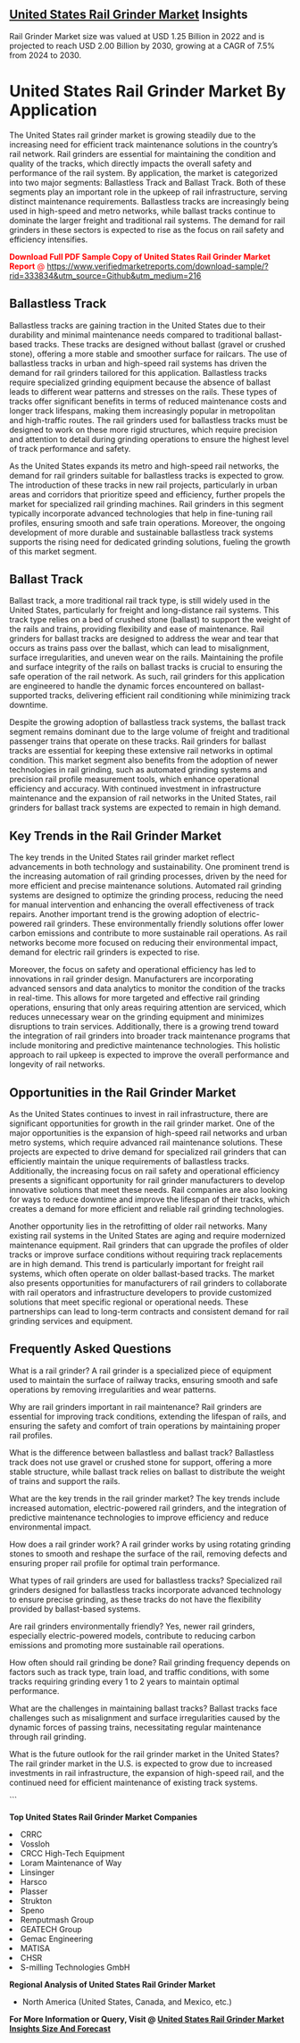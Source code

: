<h2><a href="https://www.verifiedmarketreports.com/download-sample/?rid=333834&amp;utm_source=Github&amp;utm_medium=216" target="_blank">United States Rail Grinder Market</a> Insights</h2><p>Rail Grinder Market size was valued at USD 1.25 Billion in 2022 and is projected to reach USD 2.00 Billion by 2030, growing at a CAGR of 7.5% from 2024 to 2030.</p><p><h1>United States Rail Grinder Market By Application</h1><p>The United States rail grinder market is growing steadily due to the increasing need for efficient track maintenance solutions in the country’s rail network. Rail grinders are essential for maintaining the condition and quality of the tracks, which directly impacts the overall safety and performance of the rail system. By application, the market is categorized into two major segments: Ballastless Track and Ballast Track. Both of these segments play an important role in the upkeep of rail infrastructure, serving distinct maintenance requirements. Ballastless tracks are increasingly being used in high-speed and metro networks, while ballast tracks continue to dominate the larger freight and traditional rail systems. The demand for rail grinders in these sectors is expected to rise as the focus on rail safety and efficiency intensifies. <p><span class=""><span style="color: #ff0000;"><strong>Download Full PDF Sample Copy of United States Rail Grinder Market Report</strong> @ </span><a href="https://www.verifiedmarketreports.com/download-sample/?rid=333834&amp;utm_source=Github&amp;utm_medium=216" target="_blank">https://www.verifiedmarketreports.com/download-sample/?rid=333834&amp;utm_source=Github&amp;utm_medium=216</a></span></p><h2>Ballastless Track</h2><p>Ballastless tracks are gaining traction in the United States due to their durability and minimal maintenance needs compared to traditional ballast-based tracks. These tracks are designed without ballast (gravel or crushed stone), offering a more stable and smoother surface for railcars. The use of ballastless tracks in urban and high-speed rail systems has driven the demand for rail grinders tailored for this application. Ballastless tracks require specialized grinding equipment because the absence of ballast leads to different wear patterns and stresses on the rails. These types of tracks offer significant benefits in terms of reduced maintenance costs and longer track lifespans, making them increasingly popular in metropolitan and high-traffic routes. The rail grinders used for ballastless tracks must be designed to work on these more rigid structures, which require precision and attention to detail during grinding operations to ensure the highest level of track performance and safety.<p>As the United States expands its metro and high-speed rail networks, the demand for rail grinders suitable for ballastless tracks is expected to grow. The introduction of these tracks in new rail projects, particularly in urban areas and corridors that prioritize speed and efficiency, further propels the market for specialized rail grinding machines. Rail grinders in this segment typically incorporate advanced technologies that help in fine-tuning rail profiles, ensuring smooth and safe train operations. Moreover, the ongoing development of more durable and sustainable ballastless track systems supports the rising need for dedicated grinding solutions, fueling the growth of this market segment.<h2>Ballast Track</h2><p>Ballast track, a more traditional rail track type, is still widely used in the United States, particularly for freight and long-distance rail systems. This track type relies on a bed of crushed stone (ballast) to support the weight of the rails and trains, providing flexibility and ease of maintenance. Rail grinders for ballast tracks are designed to address the wear and tear that occurs as trains pass over the ballast, which can lead to misalignment, surface irregularities, and uneven wear on the rails. Maintaining the profile and surface integrity of the rails on ballast tracks is crucial to ensuring the safe operation of the rail network. As such, rail grinders for this application are engineered to handle the dynamic forces encountered on ballast-supported tracks, delivering efficient rail conditioning while minimizing track downtime.<p>Despite the growing adoption of ballastless track systems, the ballast track segment remains dominant due to the large volume of freight and traditional passenger trains that operate on these tracks. Rail grinders for ballast tracks are essential for keeping these extensive rail networks in optimal condition. This market segment also benefits from the adoption of newer technologies in rail grinding, such as automated grinding systems and precision rail profile measurement tools, which enhance operational efficiency and accuracy. With continued investment in infrastructure maintenance and the expansion of rail networks in the United States, rail grinders for ballast track systems are expected to remain in high demand.<h2>Key Trends in the Rail Grinder Market</h2><p>The key trends in the United States rail grinder market reflect advancements in both technology and sustainability. One prominent trend is the increasing automation of rail grinding processes, driven by the need for more efficient and precise maintenance solutions. Automated rail grinding systems are designed to optimize the grinding process, reducing the need for manual intervention and enhancing the overall effectiveness of track repairs. Another important trend is the growing adoption of electric-powered rail grinders. These environmentally friendly solutions offer lower carbon emissions and contribute to more sustainable rail operations. As rail networks become more focused on reducing their environmental impact, demand for electric rail grinders is expected to rise.<p>Moreover, the focus on safety and operational efficiency has led to innovations in rail grinder design. Manufacturers are incorporating advanced sensors and data analytics to monitor the condition of the tracks in real-time. This allows for more targeted and effective rail grinding operations, ensuring that only areas requiring attention are serviced, which reduces unnecessary wear on the grinding equipment and minimizes disruptions to train services. Additionally, there is a growing trend toward the integration of rail grinders into broader track maintenance programs that include monitoring and predictive maintenance technologies. This holistic approach to rail upkeep is expected to improve the overall performance and longevity of rail networks.<h2>Opportunities in the Rail Grinder Market</h2><p>As the United States continues to invest in rail infrastructure, there are significant opportunities for growth in the rail grinder market. One of the major opportunities is the expansion of high-speed rail networks and urban metro systems, which require advanced rail maintenance solutions. These projects are expected to drive demand for specialized rail grinders that can efficiently maintain the unique requirements of ballastless tracks. Additionally, the increasing focus on rail safety and operational efficiency presents a significant opportunity for rail grinder manufacturers to develop innovative solutions that meet these needs. Rail companies are also looking for ways to reduce downtime and improve the lifespan of their tracks, which creates a demand for more efficient and reliable rail grinding technologies.<p>Another opportunity lies in the retrofitting of older rail networks. Many existing rail systems in the United States are aging and require modernized maintenance equipment. Rail grinders that can upgrade the profiles of older tracks or improve surface conditions without requiring track replacements are in high demand. This trend is particularly important for freight rail systems, which often operate on older ballast-based tracks. The market also presents opportunities for manufacturers of rail grinders to collaborate with rail operators and infrastructure developers to provide customized solutions that meet specific regional or operational needs. These partnerships can lead to long-term contracts and consistent demand for rail grinding services and equipment.<h2>Frequently Asked Questions</h2><p>What is a rail grinder? A rail grinder is a specialized piece of equipment used to maintain the surface of railway tracks, ensuring smooth and safe operations by removing irregularities and wear patterns.</p><p>Why are rail grinders important in rail maintenance? Rail grinders are essential for improving track conditions, extending the lifespan of rails, and ensuring the safety and comfort of train operations by maintaining proper rail profiles.</p><p>What is the difference between ballastless and ballast track? Ballastless track does not use gravel or crushed stone for support, offering a more stable structure, while ballast track relies on ballast to distribute the weight of trains and support the rails.</p><p>What are the key trends in the rail grinder market? The key trends include increased automation, electric-powered rail grinders, and the integration of predictive maintenance technologies to improve efficiency and reduce environmental impact.</p><p>How does a rail grinder work? A rail grinder works by using rotating grinding stones to smooth and reshape the surface of the rail, removing defects and ensuring proper rail profile for optimal train performance.</p><p>What types of rail grinders are used for ballastless tracks? Specialized rail grinders designed for ballastless tracks incorporate advanced technology to ensure precise grinding, as these tracks do not have the flexibility provided by ballast-based systems.</p><p>Are rail grinders environmentally friendly? Yes, newer rail grinders, especially electric-powered models, contribute to reducing carbon emissions and promoting more sustainable rail operations.</p><p>How often should rail grinding be done? Rail grinding frequency depends on factors such as track type, train load, and traffic conditions, with some tracks requiring grinding every 1 to 2 years to maintain optimal performance.</p><p>What are the challenges in maintaining ballast tracks? Ballast tracks face challenges such as misalignment and surface irregularities caused by the dynamic forces of passing trains, necessitating regular maintenance through rail grinding.</p><p>What is the future outlook for the rail grinder market in the United States? The rail grinder market in the U.S. is expected to grow due to increased investments in rail infrastructure, the expansion of high-speed rail, and the continued need for efficient maintenance of existing track systems.</p>```</p><p><strong>Top United States Rail Grinder Market Companies</strong></p><div data-test-id=""><p><li>CRRC</li><li> Vossloh</li><li> CRCC High-Tech Equipment</li><li> Loram Maintenance of Way</li><li> Linsinger</li><li> Harsco</li><li> Plasser</li><li> Strukton</li><li> Speno</li><li> Remputmash Group</li><li> GEATECH Group</li><li> Gemac Engineering</li><li> MATISA</li><li> CHSR</li><li> S-milling Technologies GmbH</li></p><div><strong>Regional Analysis of&nbsp;United States Rail Grinder Market</strong></div><ul><li dir="ltr"><p dir="ltr">North America&nbsp;(United States, Canada, and Mexico, etc.)</p></li></ul><p><strong>For More Information or Query, Visit @&nbsp;</strong><strong><a href="https://www.verifiedmarketreports.com/product/rail-grinder-market/?utm_source=Github&amp;utm_medium=216" target="_blank">United States Rail Grinder Market Insights Size And Forecast</a></strong></p></div>
